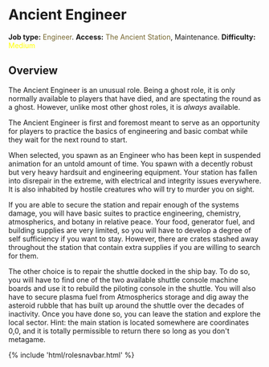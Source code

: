 # Ancient Engineer
**Job type:** <font color= "#74652c">Engineer</font>. **Access:** <font color="#74652c">The Ancient Station</font>, Maintenance. **Difficulty:** <font color="Yellow">Medium</font>


## Overview

The Ancient Engineer is an unusual role. Being a ghost role, it is only normally available to players that have died, and are spectating the round as a ghost. However, unlike most other ghost roles, it is *always* available.

The Ancient Engineer is first and foremost meant to serve as an opportunity for players to practice the basics of engineering and basic combat while they wait for the next round to start. 

When selected, you spawn as an Engineer who has been kept in suspended animation for an untold amount of time. You spawn with a decently robust but very heavy hardsuit and engineering equipment. Your station has fallen into disrepair in the extreme, with electrical and integrity issues everywhere. It is also inhabited by hostile creatures who will try to murder you on sight.

If you are able to secure the station and repair enough of the systems damage, you will have basic suites to practice engineering, chemistry, atmospherics, and botany in relative peace. Your food, generator fuel, and building supplies are very limited, so you will have to develop a degree of self sufficiency if you want to stay. However, there are crates stashed away throughout the station that contain extra supplies if you are willing to search for them.

The other choice is to repair the shuttle docked in the ship bay. To do so, you will have to find one of the two available shuttle console machine boards and use it to rebuild the piloting console in the shuttle. You will also have to secure plasma fuel from Atmospherics storage and dig away the asteroid rubble that has built up around the shuttle over the decades of inactivity. Once you have done so, you can leave the station and explore the local sector. Hint: the main station is located somewhere are coordinates 0,0, and it is totally permissible to return there so long as you don't metagame.

 {% include 'html/rolesnavbar.html' %}

